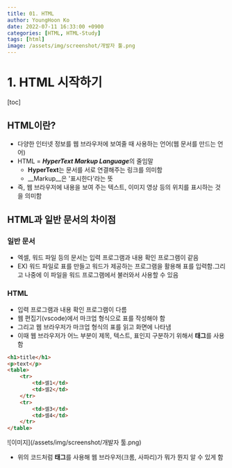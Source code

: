 ```yaml
---
title: 01. HTML
author: YoungHoon Ko
date: 2022-07-11 16:33:00 +0900
categories: [HTML, HTML-Study]
tags: [html]
image: /assets/img/screenshot/개발자 툴.png
---
```


# 1. HTML 시작하기

[toc]

## HTML이란?

- 다양한 인터넷 정보를 웹 브라우저에 보여줄 때 사용하는 언어(웹 문서를 만드는 언어)
- HTML = ***HyperText Markup Language***의 줄임말
  - **HyperText**는 문서를 서로 연결해주는 링크를 의미함
  - __Markup__은 '표시한다'라는 뜻
- 즉, 웹 브라우저에 내용을 보여 주는 텍스트, 이미지 영상 등의 위치를 표시하는 것을 의미함

## HTML과 일반 문서의 차이점

### 일반 문서

- 엑셀, 워드 파일 등의 문서는 입력 프로그램과 내용 확인 프로그램이 같음
- EX) 워드 파일로 표를 만들고 워드가 제공하는 프로그램을 활용해 표를 입력함.그리고 나중에 이 파일을 워드 프로그램에서 불러와서 사용할 수 있음

### HTML

- 입력 프로그램과 내용 확인 프로그램이 다름
- 웹 편집기(vscode)에서 마크업 형식으로 표를 작성해야 함
- 그리고 웹 브라우저가 마크업 형식의 표를 읽고 화면에 나타냄
- 이때 웹 브라우저가 어느 부분이 제목, 텍스트, 표인지 구분하기 위해서 **태그**를 사용함

~~~html
<h1>title</h1>
<p>text</p>
<table>
    <tr>
        <td>셀1</td>
        <td>셀2</td>
    </tr>
    <tr>
        <td>셀3</td>
        <td>셀4</td>
    </tr>
</table>
~~~

![이미지](/assets/img/screenshot/개발자 툴.png)

- 위의 코드처럼 **태그**를 사용해 웹 브라우저(크롬, 사파리)가 뭐가 뭔지 알 수 있게 함

